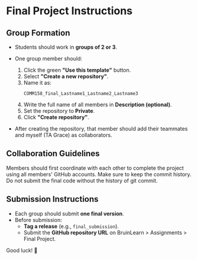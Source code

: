 # Final Project Instructions

## Group Formation
- Students should work in **groups of 2 or 3**.
- One group member should:
  1. Click the green **"Use this template"** button.
  2. Select **"Create a new repository"**.
  3. Name it as:  
     ```
     COMM158_final_Lastname1_Lastname2_Lastname3
     ```
  4. Write the full name of all members in **Description (optional)**. 
  5. Set the repository to **Private**.
  6. Click **"Create repository"**.

- After creating the repository, that member should add their teammates and myself (TA Grace) as collaborators.

## Collaboration Guidelines
Members should first coordinate with each other to complete the project using all members' GitHub accounts. 
Make sure to keep the commit history. Do not submit the final code without the history of git commit.

## Submission Instructions
- Each group should submit **one final version**.
- Before submission:
  - **Tag a release** (e.g., `final_submission`).
  - Submit the **GitHub repository URL** on BruinLearn > Assignments > Final Project.

Good luck! 🚀
